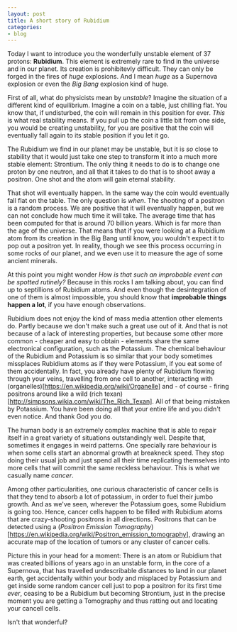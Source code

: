 ```yaml
---
layout: post
title: A short story of Rubidium
categories:
- blog
---
```


Today I want to introduce you the wonderfully unstable element of 37 protons: **Rubidium**. This element is extremely rare to find in the universe and in our planet. Its creation is prohibitevly difficult. They can only be forged in the fires of *huge* explosions. And I mean *huge* as a Supernova explosion or even the *Big Bang* explosion kind of huge. 

First of all, what do physicists mean by *unstable*? Imagine the situation of a different kind of equilibrium. Imagine a coin on a table, just chilling flat. You know that, if undisturbed, the coin will remain in this position for ever. *This* is what real stability means. If you pull up the coin a little bit from one side, you would be creating unstability, for you are positive that the coin will eventually fall again to its stable position if you let it go.

The Rubidium we find in our planet may be unstable, but it is *so* close to stability that it would just take one step to transform it into a much more stable element: Strontium. The only thing it needs to do is to change one proton by one neutron, and all that it takes to do that is to shoot away a positron. One shot and the atom will gain eternal stability. 

That shot will eventually happen. In the same way the coin would eventually fall flat on the table. The only question is *when*. The shooting of a positron is a random process. We are positive that it will eventually happen, but we can not conclude how much time it will take. The average time that has been computed for that is around 70 billion years. Which is far more than the age of the universe. That means that if you were looking at a Rubidium atom from its creation in the Big Bang until know, you wouldn't expect it to pop out a positron yet. In reality, though we see this process occurring in some rocks of our planet, and we even use it to measure the age of some ancient minerals.

At this point you might wonder *How is that such an improbable event can be spotted rutinely?* Because in this rocks I am talking about, you can find up to septillions of Rubidium atoms. And even though the desintegration of one of them is almost impossible, you should know that **improbable things happen a lot**, if you have enough observations.

Rubidium does not enjoy the kind of mass media attention other elements do. Partly because we don't make such a great use out of it. And that is not because of a lack of interesting properties, but because some other more common - cheaper and easy to obtain - elements share the same electronical configuration, such as the Potassium. The chemical behaviour of the Rubidium and Potassium is so similar that your body sometimes missplaces Rubidium atoms as if they were Potassium, if you eat some of them accidentally. In fact, you already have plenty of Rubidium flowing through your veins, travelling from one cell to another, interacting with (organelles)[https://en.wikipedia.org/wiki/Organelle] and - of course - firing positrons around like a wild (rich texan)[http://simpsons.wikia.com/wiki/The_Rich_Texan].  All of that being mistaken by Potassium. You have been doing all that your entire life and you didn't even notice. And thank God you do.

The human body is an extremely complex machine that is able to repair itself in a great variety of situations outstandingly well. Despite that, sometimes it engages in weird patterns. One specially rare behaviour is when some cells start an abnormal growth at breakneck speed. They stop doing their usual job and just spend all their time replicating themselves into more cells that will commit the same reckless behaviour. This is what we casually name *cancer*.

Among other particularities, one curious characteristic of cancer cells is that they tend to absorb a lot of potassium, in order to fuel their jumbo growth. And as we've seen, wherever the Potassium goes, some Rubidium is going too. Hence, cancer cells happen to be filled with Rubidium atoms that are crazy-shooting positrons in all directions. Positrons that can be detected using a (*Positron Emission Tomography*)[https://en.wikipedia.org/wiki/Positron_emission_tomography], drawing an accurate map of the location of tumors or any cluster of cancer cells.

Picture this in your head for a moment: There is an atom or Rubidium that was created billions of years ago in an unstable form, in the core of a Supernova, that has travelled undescribable distances to land in our planet earth, get accidentally within your body and misplaced by Potassium and get inside some random cancer cell just to pop a positron for its first time *ever*, ceasing to be a Rubidium but becoming Strontium, just in the precise moment you are getting a Tomography and thus ratting out and locating your cancell cells.

Isn't that wonderful?
